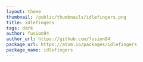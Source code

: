 ```yaml
---
layout: theme
thumbnail: /public/thumbnails/idlefingers.png
title: idlefingers
tags: dark
author: fusion94
author_url: https://github.com/fusion94
package_url: https://atom.io/packages/idlefingers
package_name: idlefingers
---
```

